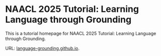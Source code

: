# NAACL 2025 Tutorial: Learning Language through Grounding

This is a tutorial homepage for NAACL 2025 Tutorial: Learning Language through Grounding. 

URL: [language-grounding.github.io](https://language-grounding.github.io/).
